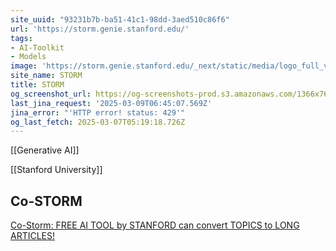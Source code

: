 ```yaml
---
site_uuid: "93231b7b-ba51-41c1-98dd-3aed510c86f6"
url: 'https://storm.genie.stanford.edu/'
tags:
- AI-Toolkit
- Models
image: 'https://storm.genie.stanford.edu/_next/static/media/logo_full_v2.9bfb3ec4.svg'
site_name: STORM
title: STORM
og_screenshot_url: https://og-screenshots-prod.s3.amazonaws.com/1366x768/80/false/5f02951191a580f0e712cbb094facba1b5e089007dadac79e6887b575579da81.jpeg
last_jina_request: '2025-03-09T06:45:07.569Z'
jina_error: "'HTTP error! status: 429'"
og_last_fetch: 2025-03-07T05:19:18.726Z
---
```


[[Generative AI]]

[[Stanford University]]

## Co-STORM

[Co-Storm: FREE AI TOOL by STANFORD can convert TOPICS to LONG ARTICLES!](https://youtu.be/weZQk-Ey1JM?si=0DgSqc9_CvP3yXk8)



